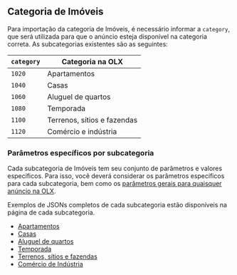 ## Categoria de Imóveis

Para importação da categoria de Imóveis, é necessário informar a `category`, que será utilizada para que o anúncio esteja disponível na categoria correta. As subcategorias existentes são as seguintes:

| `category` | Categoria na OLX |
|------------|----------------------------|
| `1020` | Apartamentos |
| `1040` | Casas |
| `1060` | Aluguel de quartos |
| `1080` | Temporada |
| `1100` | Terrenos, sítios e fazendas |
| `1120` | Comércio e indústria |

### Parâmetros específicos por subcategoria

Cada subcategoria de Imóveis tem seu conjunto de parâmetros e valores específicos. Para isso, você deverá considerar os parâmetros específicos para cada subcategoria, bem como os [parâmetros gerais para quaisquer anúncio na OLX](/api/README.md).

Exemplos de JSONs completos de cada subcategoria estão disponíveis na página de cada subcategoria.

- [Apartamentos](sub_apartament.md)
- [Casas](sub_house.md)
- [Aluguel de quartos](sub_roomrent.md)
- [Temporada](sub_season.md)
- [Terrenos, sítios e fazendas](sub_land.md)
- [Comércio de Indústria](sub_commercial.md)